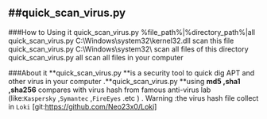 ##quick_scan_virus.py
---
###How to Using it
		quick_scan_virus.py %file_path%|%directory_path%|all
		quick_scan_virus.py C:\\Windows\\system32\\kernel32.dll
            scan this file
        quick_scan_virus.py C:\\Windows\\system32\\
            scan all files of this directory 
        quick_scan_virus.py all
           scan all files in your computer

###About it 
**quick_scan_virus.py **is a security tool to quick dig APT and other virus in your computer .**quick_scan_virus.py **using **md5 ,sha1 ,sha256** compares with virus hash from famous anti-virus lab (like:`Kaspersky` ,`Symantec` ,`FireEyes` .etc ) .
Warning :the virus hash file collect in `Loki` [git:https://github.com/Neo23x0/Loki]
